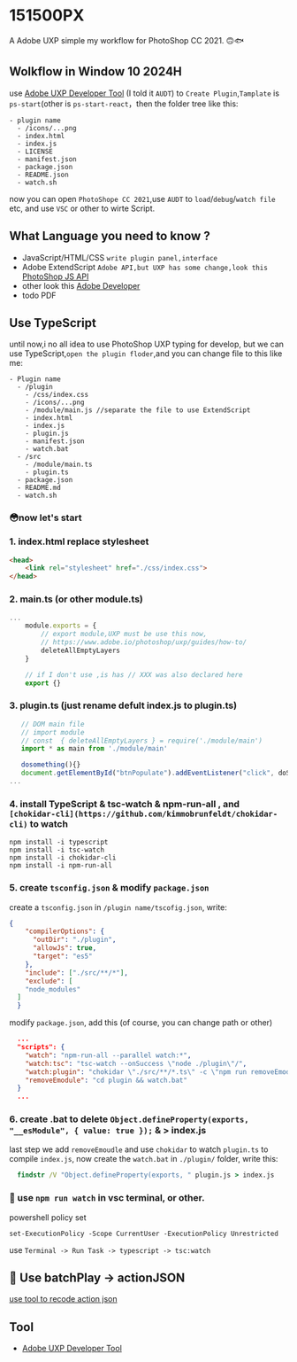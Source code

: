 # 151500PX
A Adobe UXP simple my workflow for PhotoShop CC 2021. 🙃🐟
## Wolkflow in Window 10 2024H
use [Adobe UXP Developer Tool](https://www.adobe.io/photoshop/uxp/) (I told it `AUDT`) to `Create Plugin`,`Tamplate` is `ps-start`(other is `ps-start-react`，then the folder tree like this:
```
- plugin name
  - /icons/...png
  - index.html
  - index.js
  - LICENSE
  - manifest.json
  - package.json
  - README.json
  - watch.sh
```
now you can open `PhotoShope CC 2021`,use `AUDT` to `load`/`debug`/`watch file` etc, and use `VSC` or other to wirte Script.
## What Language you need to know ?
- JavaScript/HTML/CSS `write plugin panel,interface`
- Adobe ExtendScript  `Adobe API,but UXP has some change,look this `[PhotoShop JS API](https://adobe-photoshop.github.io/uxp-api-docs/docs/)
- other look this [Adobe Developer](hhttps://www.adobe.io/photoshop/uxp/)
- todo PDF

## Use TypeScript
until now,i no all idea to use PhotoShop UXP typing for develop, but we can use TypeScript,`open the plugin floder`,and you can change file to this like me:

``` 
- Plugin name
  - /plugin
    - /css/index.css
    - /icons/...png
    - /module/main.js //separate the file to use ExtendScript
    - index.html
    - index.js
    - plugin.js
    - manifest.json
    - watch.bat
  - /src
    - /module/main.ts
    - plugin.ts
  - package.json
  - README.md
  - watch.sh
```
### 😳now let's start
### 1. index.html replace stylesheet
```html
<head>
    <link rel="stylesheet" href="./css/index.css">
</head>
```
### 2. main.ts (or other module.ts)
```typescript
...
    module.exports = {
        // export module,UXP must be use this now,
        // https://www.adobe.io/photoshop/uxp/guides/how-to/
        deleteAllEmptyLayers
    }

    // if I don't use ,is has // XXX was also declared here
    export {}

```
### 3. plugin.ts (just rename defult index.js to plugin.ts)
```typescript
   // DOM main file
   // import module
   // const  { deleteAllEmptyLayers } = require('./module/main')
   import * as main from './module/main'

   dosomething(){}
   document.getElementById("btnPopulate").addEventListener("click", doSomething);
...

```
### 4. install TypeScript & tsc-watch & npm-run-all , and `[chokidar-cli](https://github.com/kimmobrunfeldt/chokidar-cli)` to watch 
```
npm install -i typescript
npm install -i tsc-watch
npm install -i chokidar-cli
npm install -i npm-run-all
```

### 5. create `tsconfig.json` & modify `package.json`
create a `tsconfig.json` in `/plugin name/tscofig.json`, write:
```json
{
    "compilerOptions": {
      "outDir": "./plugin",
      "allowJs": true,
      "target": "es5"
    },
    "include": ["./src/**/*"],
    "exclude": [
    "node_modules"
  ]
  }
```
modify `package.json`, add this (of course, you can change path or other)
```json
  ...
  "scripts": {
    "watch": "npm-run-all --parallel watch:*",
    "watch:tsc": "tsc-watch --onSuccess \"node ./plugin\"/",
    "watch:plugin": "chokidar \"./src/**/*.ts\" -c \"npm run removeEmodule\"",
    "removeEmodule": "cd plugin && watch.bat"
  }
  ...
```


### 6. create .bat to delete `Object.defineProperty(exports, "__esModule", { value: true });` & > index.js
last step we add `removeEmoudle` and use `chokidar` to watch `plugin.ts` to compile `index.js`, now create the `watch.bat` in `./plugin/` folder, write this:
```bat
  findstr /V "Object.defineProperty(exports, " plugin.js > index.js
```
### 😤 use `npm run watch` in vsc terminal, or other.
powershell policy set
```
set-ExecutionPolicy -Scope CurrentUser -ExecutionPolicy Unrestricted
```
use `Terminal -> Run Task -> typescript -> tsc:watch `
## 🔔 Use batchPlay -> actionJSON
[use tool to recode action json](https://github.com/jardicc/alchemist)
## Tool
- [Adobe UXP Developer Tool](https://www.adobe.io/photoshop/uxp/)
